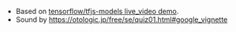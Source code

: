 * Based on [tensorflow/tfjs-models live_video demo](https://github.com/tensorflow/tfjs-models/tree/master/pose-detection/demos/live_video).
* Sound by https://otologic.jp/free/se/quiz01.html#google_vignette
